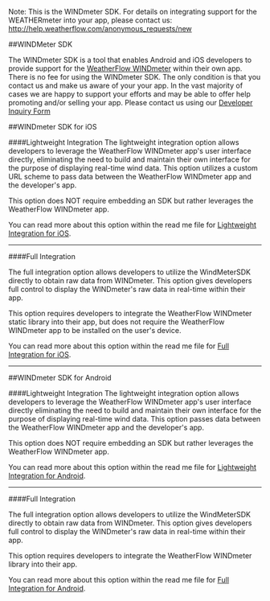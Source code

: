 Note: This is the WINDmeter SDK. For details on integrating support for the WEATHERmeter into your app, please contact us: http://help.weatherflow.com/anonymous_requests/new

##WINDMeter SDK

The WINDmeter SDK is a tool that enables Android and iOS developers to provide support for the [WeatherFlow WINDmeter] within their own app. There is no fee for using the WINDmeter SDK. The only condition is that you contact us and make us aware of your your app. In the vast majority of cases we are happy to support your efforts and may be able to offer help promoting and/or selling your app. Please contact us using our [Developer Inquiry Form] 

##WINDmeter SDK for iOS

####Lightweight Integration
The lightweight integration option allows developers to leverage the WeatherFlow WINDmeter app's user interface directly, eliminating the need to build and maintain their own interface for the purpose of displaying real-time wind data.  This option utilizes a custom URL scheme to pass data between the WeatherFlow WINDmeter app and the developer's app.

This option does NOT require embedding an SDK but rather leverages the WeatherFlow WINDmeter app.

You can read more about this option within the read me file for [Lightweight Integration for iOS].

---
####Full Integration

The full integration option allows developers to utilize the WindMeterSDK directly to obtain raw data from WINDmeter.  This option gives developers full control to display the WINDmeter's raw data in real-time within their app.  

This option requires developers to integrate the WeatherFlow WINDmeter static library into their app, but does not require the WeatherFlow WINDmeter app to be installed on the user's device.

You can read more about this option within the read me file for [Full Integration for iOS].

---

##WINDmeter SDK for Android

####Lightweight Integration
The lightweight integration option allows developers to leverage the WeatherFlow WINDmeter app's user interface directly eliminating the need to build and maintain their own interface for the purpose of displaying real-time wind data.  This option passes data between the WeatherFlow WINDmeter app and the developer's app.

This option does NOT require embedding an SDK but rather leverages the WeatherFlow WINDmeter app.

You can read more about this option within the read me file for [Lightweight Integration for Android].

---
####Full Integration

The full integration option allows developers to utilize the WindMeterSDK directly to obtain raw data from WINDmeter.  This option gives developers full control to display the WINDmeter's raw data in real-time within their app.  

This option requires developers to integrate the WeatherFlow WINDmeter library into their app.

You can read more about this option within the read me file for [Full Integration for Android].

[Lightweight Integration for iOS]:https://github.com/WeatherFlow/WindMeterSDK/tree/master/iOS/Lightweight%20Integration%20Example
[Full Integration for iOS]:https://github.com/WeatherFlow/WindMeterSDK/tree/master/iOS/Full%20Integration%20Example
[Lightweight Integration for Android]:https://github.com/WeatherFlow/WindMeterSDK/tree/master/Android/Lightweight%20Integration%20Example
[Full Integration for Android]:https://github.com/WeatherFlow/WindMeterSDK/tree/master/Android/Full%20Integration%20Example
[WeatherFlow WINDmeter]:http://www.weatherflow.com/windmeter/
[Developer Inquiry Form]:http://help.weatherflow.com/anonymous_requests/new?ticket[subject]=Wind+Meter+-+Developer+Inquiry
